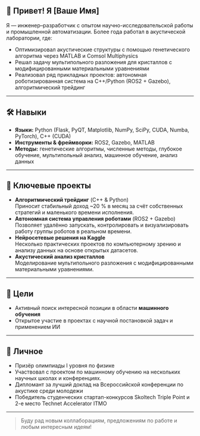 ## 👋 Привет! Я [Ваше Имя]

Я — инженер–разработчик с опытом научно-исследовательской работы и промышленной автоматизации. Более года работал в акустической лаборатории, где:

- Оптимизировал акустические структуры с помощью генетического алгоритма через MATLAB и Comsol Multiphysics
- Решал задачу мультипольного разложения для кристаллов с модифицированными материальными уравнениями  
- Реализовал ряд прикладных проектов: автономная роботизированная система на C++/Python (ROS2 + Gazebo), алгоритмический трейдинг  

---

## 🛠 Навыки

- **Языки:** Python (Flask, PyQT, Matplotlib, NumPy, SciPy, CUDA, Numba, PyTorch), C++ (CUDA)
- **Инструменты & фреймворки:** ROS2, Gazebo, MATLAB  
- **Методы:** генетические алгоритмы, численные методы, глубокое обучение, мультипольный анализ, машинное обучение, анализ данных 

---

## 🚀 Ключевые проекты

- **Алгоритмический трейдинг** (C++ & Python)  
  Приносит стабильный доход ~20 % в месяц за счёт собственных стратегий и маленького времени исполнения.  
- **Автономная система управления роботами** (ROS2 + Gazebo)  
  Позволяет удалённо запускать, контролировать и визуализировать работу группы роботов в реальном времени.  
- **Нейросетевые решения на Kaggle**  
  Несколько практических проектов по компьютерному зрению и анализу данных на основе открытых датасетов.  
- **Акустический анализ кристаллов**  
  Моделирование мультипольного разложения с модифицированными материальными уравнениями.  

---

## 🎯 Цели

- Активный поиск интересной позиции в области **машинного обучения**  
- Открытое участие в проектах с научной постановкой задач и применением ИИ  

---

## 🏅 Личное

- Призёр олимпиады I уровня по физике
- Участвовал с проектом по машинному обучению на нескольких научных школах и конференциях.
- Дипломант за лучший доклад на Всероссийской конференции по акустике среди молодежи
- Победитель студенческих стартап-конкурсов Skoltech Triple Point и 2-е место Technet Accelerator ITMO

---

> Буду рад новым коллаборациям, предложениям по работе и любым интересным идеям!  
